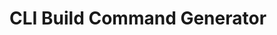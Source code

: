 <script setup lang="ts">
import CliGenerator from "../../.vitepress/components/CliGenerator.vue";
</script>

# CLI Build Command Generator

<cli-generator lang="en" />
